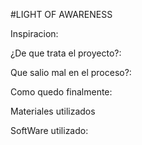 #LIGHT OF AWARENESS

Inspiracion:

¿De que trata el proyecto?:

Que salio mal en el proceso?:

Como quedo finalmente:

Materiales utilizados

SoftWare utilizado:

